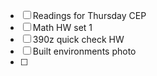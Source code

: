 - [ ] Readings for Thursday CEP
- [ ] Math HW set 1
- [ ] 390z quick check HW
- [ ] Built environments photo
- [ ] 